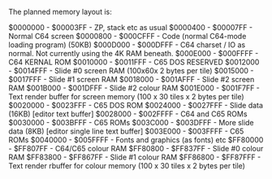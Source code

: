 The planned memory layout is:

$0000000 - $00003FF - ZP, stack etc as usual
$0000400 - $00007FF - Normal C64 screen
$0000800 - $000CFFF - Code (normal C64-mode loading program) (50KB)
$000D000 - $000DFFF - C64 charset / IO as normal. Not currently using the 4K RAM beneath.
$000E000 - $000FFFF - C64 KERNAL ROM
$0010000 - $0011FFF - C65 DOS RESERVED
$0012000 - $0014FFF - Slide #0 screen RAM (100x60x 2 bytes per tile)
$0015000 - $0017FFF - Slide #1 screen RAM
$0018000 - $001AFFF - Slide #2 screen RAM
$001B000 - $001DFFF - Slide #2 colour RAM
$001E000 - $001F7FF - Text render buffer for screen memory (100 x 30 tiles x 2 bytes per tile)
$0020000 - $0023FFF - C65 DOS ROM
$0024000 - $0027FFF - Slide data (16KB) [editor text buffer]
$0028000 - $002FFFF - C64 and C65 ROMs
$0030000 - $003BFFF - C65 ROMs
$003C000 - $003DFFF - More slide data (8KB) [editor single line text buffer]
$003E000 - $003FFFF - C65 ROMs
$0040000 - $005FFFF - Fonts and graphics (as fonts) etc
$FF80000 - $FF807FF - C64/C65 colour RAM
$FF80800 - $FF837FF - Slide #0 colour RAM
$FF83800 - $FF867FF - Slide #1 colour RAM
$FF86800 - $FF87FFF - Text render rbuffer for colour memory (100 x 30 tiles x 2 bytes per tile)
